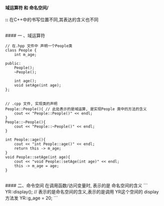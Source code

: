 #### 域运算符 和 命名空间/

**::** 在C++中的书写位置不同,其表达的含义也不同

<br>
#### 一 、域运算符

```
// 在.hpp 文件中 声明一个People类
class People {
    int m_age; 
    
public:
    People();
    ~People();
    
    int age();
    void setAge(int age); 
};


// .cpp 文件, 实现类的声明
People::People(){ // 此处表示的是域运算, 是实现People 类中的方法的含义
    cout << "People::People()" << endl;
}
People::~People(){
    cout << "People::~People()" << endl;
}

int People::age(){
    cout << "int People::age()" << endl;
    return this -> m_age;
}
void People::setAge(int age){
    cout << "void People::setAge(int age)" << endl;
    this -> m_age = age;
}

```


<br>
#### 二、命令空间
在调用函数/访问变量时, 表示的是 命名空间的含义
```
YR::display(); // 表示的是命名空间的含义,表示的是调用 YR这个空间的 display方法发
YR::g_age = 20;
```